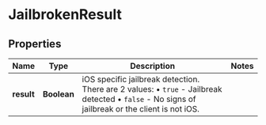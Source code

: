 

# JailbrokenResult


## Properties

| Name | Type | Description | Notes |
|------------ | ------------- | ------------- | -------------|
|**result** | **Boolean** | iOS specific jailbreak detection. There are 2 values: • `true` - Jailbreak detected • `false` - No signs of jailbreak or the client is not iOS.  |  |



